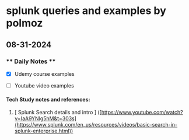# splunk queries and examples by polmoz

## 08-31-2024

### ** Daily Notes **
  - [x] Udemy course examples
  - [ ] Youtube video examples

  
  #### Tech Study notes and references:
  1. [ Splunk Search details and intro ] ([https://www.youtube.com/watch?v=IaA9YNlg5hM&t=303s](https://www.splunk.com/en_us/resources/videos/basic-search-in-splunk-enterprise.html))
